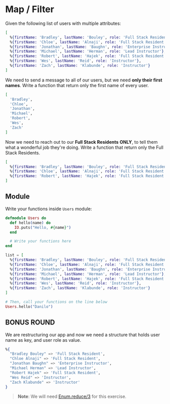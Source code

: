 # Map / Filter

Given the following list of users with multiple attributes:

```elixir
[
  %{firstName: 'Bradley', lastName: 'Bouley', role: 'Full Stack Resident'},
  %{firstName: 'Chloe', lastName: 'Alnaji', role: 'Full Stack Resident'},
  %{firstName: 'Jonathan', lastName: 'Baughn', role: 'Enterprise Instructor'},
  %{firstName: 'Michael', lastName: 'Herman', role: 'Lead Instructor'},
  %{firstName: 'Robert', lastName: 'Hajek', role: 'Full Stack Resident'},
  %{firstName: 'Wes', lastName: 'Reid', role: 'Instructor'},
  %{firstName: 'Zach', lastName: 'Klabunde', role: 'Instructor'}
]
```

We need to send a message to all of our users, but we need **only their first names**. Write a function that return only the first name of every user.

```elixir
[
  'Bradley',
  'Chloe',
  'Jonathan',
  'Michael',
  'Robert',
  'Wes',
  'Zach'
]
```

Now we need to reach out to our **Full Stack Residents** **ONLY**, to tell them what a wonderful job they're doing. Write a function that return only the Full Stack Residents.

```elixir
[
  %{firstName: 'Bradley', lastName: 'Bouley', role: 'Full Stack Resident'},
  %{firstName: 'Chloe', lastName: 'Alnaji', role: 'Full Stack Resident'},
  %{firstName: 'Robert', lastName: 'Hajek', role: 'Full Stack Resident'}
]
```

## Module

Write your functions inside `Users` module:

```elixir
defmodule Users do
  def hello(name) do
    IO.puts("Hello, #{name}")
  end

  # Write your functions here
end

list = [
  %{firstName: 'Bradley', lastName: 'Bouley', role: 'Full Stack Resident'},
  %{firstName: 'Chloe', lastName: 'Alnaji', role: 'Full Stack Resident'},
  %{firstName: 'Jonathan', lastName: 'Baughn', role: 'Enterprise Instructor'},
  %{firstName: 'Michael', lastName: 'Herman', role: 'Lead Instructor'},
  %{firstName: 'Robert', lastName: 'Hajek', role: 'Full Stack Resident'},
  %{firstName: 'Wes', lastName: 'Reid', role: 'Instructor'},
  %{firstName: 'Zach', lastName: 'Klabunde', role: 'Instructor'}
]

# Then, call your functions on the line below
Users.hello("Danilo")
```


## BONUS ROUND

We are restructuring our app and now we need a structure that holds user name as key, and user role as value.

```elixir
%{
  "Bradley Bouley" => 'Full Stack Resident',
  "Chloe Alnaji" => 'Full Stack Resident',
  "Jonathan Baughn" => 'Enterprise Instructor',
  "Michael Herman" => 'Lead Instructor',
  "Robert Hajek" => 'Full Stack Resident',
  "Wes Reid" => 'Instructor',
  "Zach Klabunde" => 'Instructor'
}
```

> **Note**: We will need [Enum.reduce/3](https://elixirschool.com/en/lessons/basics/enum/#reduce) for this exercise.

